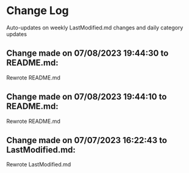 # Change Log

Auto-updates on weekly LastModified.md changes and daily category updates

## Change made on 07/08/2023 19:44:30 to README.md:

Rewrote README.md

## Change made on 07/08/2023 19:44:10 to README.md:

Rewrote README.md

## Change made on 07/07/2023 16:22:43 to LastModified.md:

Rewrote LastModified.md

